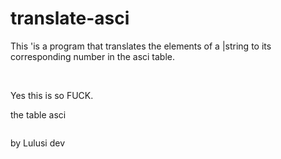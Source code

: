 # translate-asci

<p>This 'is a program that translates the elements of a |string to its corresponding number in the asci table.<p>
<br>
<p>Yes this is so FUCK.<p>

<p>the table asci<p>
<img scr = "https://techbriefers.com/wp-content/uploads/2019/07/ascii-code-table.jpg" width = "500px">

<p size="10px" text-align="left">by Lulusi dev<p>
